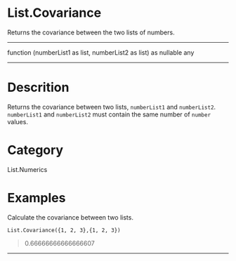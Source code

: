 ﻿# List.Covariance
Returns the covariance between the two lists of numbers.
***
function (numberList1 as list, numberList2 as list) as nullable any
***
# Descrition 
Returns the covariance between two lists, <code>numberList1</code> and <code>numberList2</code>. <code>numberList1</code> and <code>numberList2</code> must contain the same number of <code>number</code> values.
# Category 
List.Numerics
# Examples 
Calculate the covariance between two lists.
```
List.Covariance({1, 2, 3},{1, 2, 3})
```
> 0.66666666666666607
***
